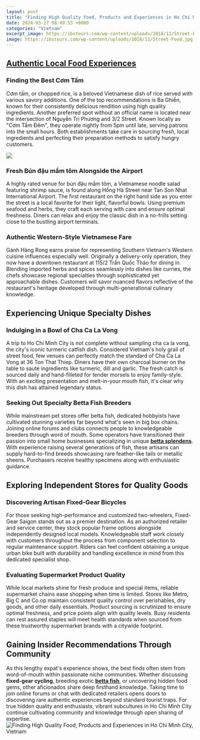```yaml
---
layout: post
title: "Finding High Quality Food, Products and Experiences in Ho Chi Minh City, Vietnam"
date: 2024-03-27 08:49:53 +0000
categories: "Vietnam"
excerpt_image: https://ibstours.com/wp-content/uploads/2018/11/Street-Food.jpg
image: https://ibstours.com/wp-content/uploads/2018/11/Street-Food.jpg
---
```


## [Authentic Local Food Experiences](https://store.fi.io.vn/work-hard-so-my-rat-terrier-live-a-better-dog-lover-2)
### Finding the Best **Cơm Tấm** 
Cơm tấm, or chopped rice, is a beloved Vietnamese dish of rice served with various savory additions. One of the top recommendations is Ba Ghiền, known for their consistently delicious rendition using high quality ingredients. Another preferred spot without an official name is located near the intersection of Nguyễn Tri Phương and 3/2 Street. Known locally as "Cơm Tấm Đêm", they operate nightly from 5pm until late, serving patrons into the small hours. Both establishments take care in sourcing fresh, local ingredients and perfecting their preparation methods to satisfy hungry customers. 

![](https://adventure.com/wp-content/uploads/2018/07/Hero-Ho-Chi-Minh-street-food-Photo-credit-Francesco-Brembati-1920x1080.jpg)
### Fresh **Bún đậu mắm tôm** Alongside the Airport
A highly rated venue for bún đậu mắm tôm, a Vietnamese noodle salad featuring shrimp sauce, is found along Hồng Hà Street near Tan Son Nhat International Airport. The first restaurant on the right hand side as you enter the street is a local favorite for their light, flavorful bowls. Using premium seafood and herbs, they craft each serving with care and ensure optimal freshness. Diners can relax and enjoy the classic dish in a no-frills setting close to the bustling airport terminals.
### Authentic Western-Style Vietnamese Fare 
Gánh Hàng Rong earns praise for representing Southern Vietnam's Western cuisine influences especially well. Originally a delivery-only operation, they now have a downtown restaurant at 115/2 Trần Quốc Thảo for dining in. Blending imported herbs and spices seamlessly into dishes like curries, the chefs showcase regional specialties through sophisticated yet approachable dishes. Customers will savor nuanced flavors reflective of the restaurant's heritage developed through multi-generational culinary knowledge.  
## **Experiencing Unique Specialty Dishes**
### Indulging in a Bowl of **Cha Ca La Vong** 
A trip to Ho Chi Minh City is not complete without sampling cha ca la vong, the city's iconic turmeric catfish dish. Considered Vietnam's holy grail of street food, few venues can perfectly match the standard of Cha Ca La Vong at 36 Ton That Thiep. Diners have their own charcoal burner on the table to sauté ingredients like turmeric, dill and garlic. The fresh catch is sourced daily and hand-filleted for tender morsels to enjoy family-style. With an exciting presentation and melt-in-your mouth fish, it's clear why this dish has attained legendary status. 
### Seeking Out Specialty **Betta Fish** Breeders
While mainstream pet stores offer betta fish, dedicated hobbyists have cultivated stunning varieties far beyond what's seen in big box chains. Joining online forums and clubs connects people to knowledgeable breeders through word of mouth. Some operators have transitioned their passion into small home businesses specializing in unique [**betta splendens**](https://en.wikipedia.org/wiki/Betta_splendens). With experience raising several generations of fish, these artisans can supply hard-to-find breeds showcasing rare feather-like tails or metallic sheens. Purchasers receive healthy specimens along with enthusiastic guidance.
## **Exploring Independent Stores for Quality Goods**
### Discovering Artisan **Fixed-Gear Bicycles** 
For those seeking high-performance and customized two-wheelers, Fixed-Gear Saigon stands out as a premier destination. As an authorized retailer and service center, they stock popular frame options alongside independently designed local models. Knowledgeable staff work closely with customers throughout the process from component selection to regular maintenance support. Riders can feel confident obtaining a unique urban bike built with durability and handling excellence in mind from this dedicated specialist shop. 
### Evaluating Supermarket Product Quality
While local markets shine for fresh produce and special items, reliable supermarket chains ease shopping when time is limited. Stores like Metro, Big C and Co.op maintain consistent quality control over perishables, dry goods, and other daily essentials. Product sourcing is scrutinized to ensure optimal freshness, and price points align with quality levels. Busy residents can rest assured staples will meet health standards when sourced from these trustworthy supermarket brands with a citywide footprint.
## **Gaining Insider Recommendations Through Community** 
As this lengthy expat's experience shows, the best finds often stem from word-of-mouth within passionate niche communities. Whether discussing **fixed-gear cycling**, breeding exotic [**betta fish**](https://aquaticarts.com/products/betta-care-guide), or uncovering hidden food gems, other aficionados share deep firsthand knowledge. Taking time to join online forums or chat with dedicated retailers opens doors to discovering rare authentic experiences beyond standard tourist traps. For true hidden quality and enthusiasts, vibrant subcultures in Ho Chi Minh City continue cultivating community and knowledge through open sharing of expertise.
![Finding High Quality Food, Products and Experiences in Ho Chi Minh City, Vietnam](https://ibstours.com/wp-content/uploads/2018/11/Street-Food.jpg)